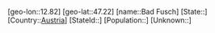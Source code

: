﻿---
location: [47.22,12.82]
type: City
tags:
- geo/City


SpocWebEntityId: 28962
isDeleted: false
confidential: public

---
[geo-lon::12.82]
[geo-lat::47.22]
[name::Bad Fusch]
[State::]
[Country::[Austria](geo/Continent/Europe/Austria.md)]
[StateId::]
[Population::]
[Unknown::]


